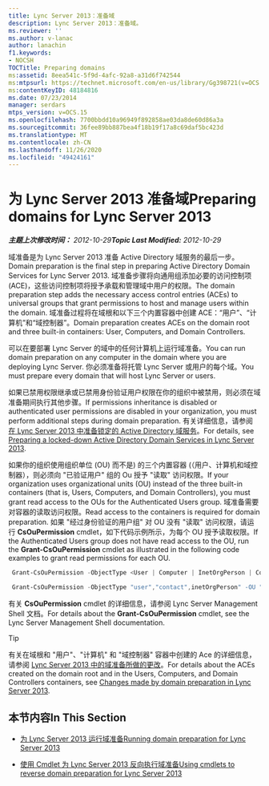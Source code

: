 ```yaml
---
title: Lync Server 2013：准备域
description: Lync Server 2013：准备域。
ms.reviewer: ''
ms.author: v-lanac
author: lanachin
f1.keywords:
- NOCSH
TOCTitle: Preparing domains
ms:assetid: 8eea541c-5f9d-4afc-92a8-a31d6f742544
ms:mtpsurl: https://technet.microsoft.com/en-us/library/Gg398721(v=OCS.15)
ms:contentKeyID: 48184816
ms.date: 07/23/2014
manager: serdars
mtps_version: v=OCS.15
ms.openlocfilehash: 7700bbdd10a96949f892858ae03da8de60d86a3a
ms.sourcegitcommit: 36fee89bb887bea4f18b19f17a8c69daf5bc423d
ms.translationtype: MT
ms.contentlocale: zh-CN
ms.lasthandoff: 11/26/2020
ms.locfileid: "49424161"
---
```

# <a name="preparing-domains-for-lync-server-2013"></a><span data-ttu-id="85514-103">为 Lync Server 2013 准备域</span><span class="sxs-lookup"><span data-stu-id="85514-103">Preparing domains for Lync Server 2013</span></span>

<div data-xmlns="http://www.w3.org/1999/xhtml">

<div class="topic" data-xmlns="http://www.w3.org/1999/xhtml" data-msxsl="urn:schemas-microsoft-com:xslt" data-cs="https://msdn.microsoft.com/">

<div data-asp="https://msdn2.microsoft.com/asp">



</div>

<div id="mainSection">

<div id="mainBody"><span data-ttu-id="85514-104">

<span> </span></span><span class="sxs-lookup"><span data-stu-id="85514-104">

<span> </span></span></span>

<span data-ttu-id="85514-105">_**主题上次修改时间：** 2012-10-29_</span><span class="sxs-lookup"><span data-stu-id="85514-105">_**Topic Last Modified:** 2012-10-29_</span></span>

<span data-ttu-id="85514-106">域准备是为 Lync Server 2013 准备 Active Directory 域服务的最后一步。</span><span class="sxs-lookup"><span data-stu-id="85514-106">Domain preparation is the final step in preparing Active Directory Domain Services for Lync Server 2013.</span></span> <span data-ttu-id="85514-107">域准备步骤将向通用组添加必要的访问控制项 (ACE)，这些访问控制项将授予承载和管理域中用户的权限。</span><span class="sxs-lookup"><span data-stu-id="85514-107">The domain preparation step adds the necessary access control entries (ACEs) to universal groups that grant permissions to host and manage users within the domain.</span></span> <span data-ttu-id="85514-108">域准备过程将在域根和以下三个内置容器中创建 ACE：“用户”、“计算机”和“域控制器”。</span><span class="sxs-lookup"><span data-stu-id="85514-108">Domain preparation creates ACEs on the domain root and three built-in containers: User, Computers, and Domain Controllers.</span></span>

<span data-ttu-id="85514-109">可以在要部署 Lync Server 的域中的任何计算机上运行域准备。</span><span class="sxs-lookup"><span data-stu-id="85514-109">You can run domain preparation on any computer in the domain where you are deploying Lync Server.</span></span> <span data-ttu-id="85514-110">你必须准备将托管 Lync Server 或用户的每个域。</span><span class="sxs-lookup"><span data-stu-id="85514-110">You must prepare every domain that will host Lync Server or users.</span></span>

<span data-ttu-id="85514-111">如果已禁用权限继承或已禁用身份验证用户权限在你的组织中被禁用，则必须在域准备期间执行其他步骤。</span><span class="sxs-lookup"><span data-stu-id="85514-111">If permissions inheritance is disabled or authenticated user permissions are disabled in your organization, you must perform additional steps during domain preparation.</span></span> <span data-ttu-id="85514-112">有关详细信息，请参阅 [在 Lync Server 2013 中准备锁定的 Active Directory 域服务](lync-server-2013-preparing-a-locked-down-active-directory-domain-services.md)。</span><span class="sxs-lookup"><span data-stu-id="85514-112">For details, see [Preparing a locked-down Active Directory Domain Services in Lync Server 2013](lync-server-2013-preparing-a-locked-down-active-directory-domain-services.md).</span></span>

<span data-ttu-id="85514-113">如果你的组织使用组织单位 (OU) 而不是) 的三个内置容器 (（用户、计算机和域控制器），则必须向 "已验证用户" 组的 Ou 授予 "读取" 访问权限。</span><span class="sxs-lookup"><span data-stu-id="85514-113">If your organization uses organizational units (OU) instead of the three built-in containers (that is, Users, Computers, and Domain Controllers), you must grant read access to the OUs for the Authenticated Users group.</span></span> <span data-ttu-id="85514-114">域准备需要对容器的读取访问权限。</span><span class="sxs-lookup"><span data-stu-id="85514-114">Read access to the containers is required for domain preparation.</span></span> <span data-ttu-id="85514-115">如果 "经过身份验证的用户组" 对 OU 没有 "读取" 访问权限，请运行 **CsOuPermission** cmdlet，如下代码示例所示，为每个 OU 授予读取权限。</span><span class="sxs-lookup"><span data-stu-id="85514-115">If the Authenticated Users group does not have read access to the OU, run the **Grant-CsOuPermission** cmdlet as illustrated in the following code examples to grant read permissions for each OU.</span></span>

   ```PowerShell
    Grant-CsOuPermission -ObjectType <User | Computer | InetOrgPerson | Contact | AppContact | Device> -OU <DN of the OU > 
   ```

   ```PowerShell
    Grant-CsOuPermission -ObjectType "user","contact",inetOrgPerson" -OU "ou=Redmond,dc=contoso,dc=net"
   ```

<span data-ttu-id="85514-116">有关 **CsOuPermission** cmdlet 的详细信息，请参阅 Lync Server Management Shell 文档。</span><span class="sxs-lookup"><span data-stu-id="85514-116">For details about the **Grant-CsOuPermission** cmdlet, see the Lync Server Management Shell documentation.</span></span>

<div class="">


> [!TIP]  
> <span data-ttu-id="85514-117">有关在域根和 "用户"、"计算机" 和 "域控制器" 容器中创建的 Ace 的详细信息，请参阅 <A href="lync-server-2013-changes-made-by-domain-preparation.md">Lync Server 2013 中的域准备所做的更改</A>。</span><span class="sxs-lookup"><span data-stu-id="85514-117">For details about the ACEs created on the domain root and in the Users, Computers, and Domain Controllers containers, see <A href="lync-server-2013-changes-made-by-domain-preparation.md">Changes made by domain preparation in Lync Server 2013</A>.</span></span>



</div>

<div>

## <a name="in-this-section"></a><span data-ttu-id="85514-118">本节内容</span><span class="sxs-lookup"><span data-stu-id="85514-118">In This Section</span></span>

  - [<span data-ttu-id="85514-119">为 Lync Server 2013 运行域准备</span><span class="sxs-lookup"><span data-stu-id="85514-119">Running domain preparation for Lync Server 2013</span></span>](lync-server-2013-running-domain-preparation.md)

  - [<span data-ttu-id="85514-120">使用 Cmdlet 为 Lync Server 2013 反向执行域准备</span><span class="sxs-lookup"><span data-stu-id="85514-120">Using cmdlets to reverse domain preparation for Lync Server 2013</span></span>](lync-server-2013-using-cmdlets-to-reverse-domain-preparation.md)

<span data-ttu-id="85514-121"></div>

</div>

<span> </span>

</div>

</div>

</span><span class="sxs-lookup"><span data-stu-id="85514-121"></div>

</div>

<span> </span>

</div>

</div>

</span></span></div>

